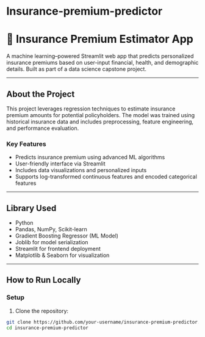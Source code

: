 # Insurance-premium-predictor
# 🏦 Insurance Premium Estimator App

A machine learning–powered Streamlit web app that predicts personalized insurance premiums based on user-input financial, health, and demographic details. Built as part of a data science capstone project.

---

## About the Project

This project leverages regression techniques to estimate insurance premium amounts for potential policyholders. The model was trained using historical insurance data and includes preprocessing, feature engineering, and performance evaluation.

### Key Features
- Predicts insurance premium using advanced ML algorithms
- User-friendly interface via Streamlit
- Includes data visualizations and personalized inputs
- Supports log-transformed continuous features and encoded categorical features

---

## Library Used

- Python
- Pandas, NumPy, Scikit-learn
- Gradient Boosting Regressor (ML Model)
- Joblib for model serialization
- Streamlit for frontend deployment
- Matplotlib & Seaborn for visualization

---

## How to Run Locally

### Setup
1. Clone the repository:
```bash
git clone https://github.com/your-username/insurance-premium-predictor.git
cd insurance-premium-predictor
